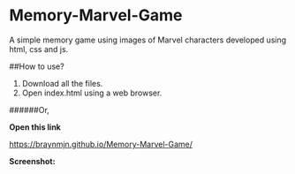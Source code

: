 # Memory-Marvel-Game

A simple memory game using images of Marvel characters developed using html, css and js. 

##How to use?

1. Download all the files.
2. Open index.html using a web browser. 

######Or,

**Open this link**

https://braynmjn.github.io/Memory-Marvel-Game/

**Screenshot:**

